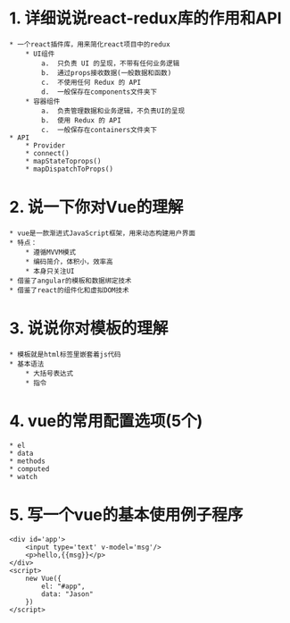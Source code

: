 # 1. 详细说说react-redux库的作用和API
	* 一个react插件库，用来简化react项目中的redux
		* UI组件
			a.	只负责 UI 的呈现，不带有任何业务逻辑
			b.	通过props接收数据(一般数据和函数)
			c.	不使用任何 Redux 的 API
			d.	一般保存在components文件夹下
		* 容器组件
			a.	负责管理数据和业务逻辑，不负责UI的呈现
			b.	使用 Redux 的 API
			c.	一般保存在containers文件夹下
	* API
		* Provider
		* connect()
		* mapStateToprops()
		* mapDispatchToProps()

# 2. 说一下你对Vue的理解
	* vue是一款渐进式JavaScript框架，用来动态构建用户界面
	* 特点：
		* 遵循MVVM模式
		* 编码简介，体积小，效率高
		* 本身只关注UI
	* 借鉴了angular的模板和数据绑定技术
	* 借鉴了react的组件化和虚拟DOM技术

# 3. 说说你对模板的理解
	* 模板就是html标签里嵌套着js代码
	* 基本语法
		* 大括号表达式
		* 指令

# 4. vue的常用配置选项(5个)
	* el
	* data
	* methods
	* computed
	* watch

# 5. 写一个vue的基本使用例子程序

	<div id='app'>
		<input type='text' v-model='msg'/>
		<p>hello,{{msg}}</p>
	</div>
	<script>
		new Vue({
			el: "#app",
			data: "Jason"
		})
	</script>
